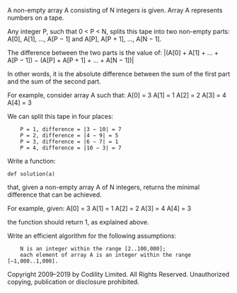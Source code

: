 A non-empty array A consisting of N integers is given. Array A represents numbers on a tape.

Any integer P, such that 0 < P < N, splits this tape into two non-empty parts: A[0], A[1], ..., A[P − 1] and A[P], A[P + 1], ..., A[N − 1].

The difference between the two parts is the value of: |(A[0] + A[1] + ... + A[P − 1]) − (A[P] + A[P + 1] + ... + A[N − 1])|

In other words, it is the absolute difference between the sum of the first part and the sum of the second part.

For example, consider array A such that:
  A[0] = 3
  A[1] = 1
  A[2] = 2
  A[3] = 4
  A[4] = 3

We can split this tape in four places:

        P = 1, difference = |3 − 10| = 7
        P = 2, difference = |4 − 9| = 5
        P = 3, difference = |6 − 7| = 1
        P = 4, difference = |10 − 3| = 7

Write a function:

    def solution(a)

that, given a non-empty array A of N integers, returns the minimal difference that can be achieved.

For example, given:
  A[0] = 3
  A[1] = 1
  A[2] = 2
  A[3] = 4
  A[4] = 3

the function should return 1, as explained above.

Write an efficient algorithm for the following assumptions:

        N is an integer within the range [2..100,000];
        each element of array A is an integer within the range [−1,000..1,000].

Copyright 2009–2019 by Codility Limited. All Rights Reserved. Unauthorized copying, publication or disclosure prohibited.
